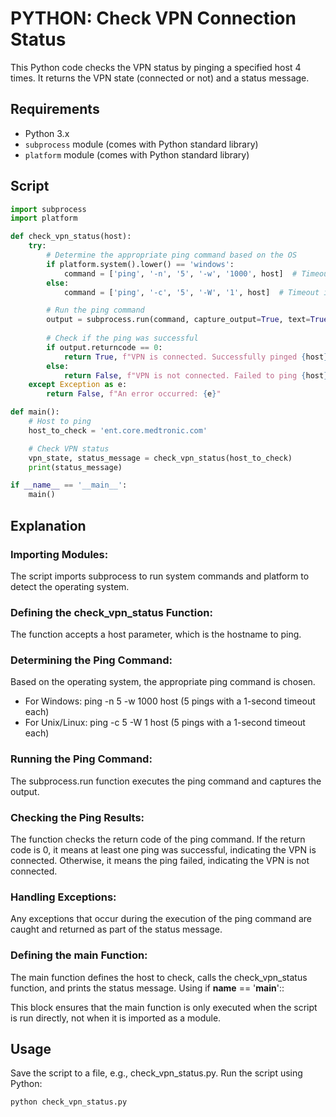 # PYTHON: Check VPN Connection Status

This Python code checks the VPN status by pinging a specified host 4 times. It returns the VPN state (connected or not) and a status message.

## Requirements

- Python 3.x
- `subprocess` module (comes with Python standard library)
- `platform` module (comes with Python standard library)

## Script

```python
import subprocess
import platform

def check_vpn_status(host):
    try:
        # Determine the appropriate ping command based on the OS
        if platform.system().lower() == 'windows':
            command = ['ping', '-n', '5', '-w', '1000', host]  # Timeout in 1000 milliseconds, ping 4 times
        else:
            command = ['ping', '-c', '5', '-W', '1', host]  # Timeout in 1 seconds, ping 4 times

        # Run the ping command
        output = subprocess.run(command, capture_output=True, text=True)
        
        # Check if the ping was successful
        if output.returncode == 0:
            return True, f"VPN is connected. Successfully pinged {host}."
        else:
            return False, f"VPN is not connected. Failed to ping {host}."
    except Exception as e:
        return False, f"An error occurred: {e}"

def main():
    # Host to ping
    host_to_check = 'ent.core.medtronic.com'

    # Check VPN status
    vpn_state, status_message = check_vpn_status(host_to_check)
    print(status_message)

if __name__ == '__main__':
    main()
```

## Explanation
### Importing Modules:
The script imports subprocess to run system commands and platform to detect the operating system.

### Defining the check_vpn_status Function:
The function accepts a host parameter, which is the hostname to ping.

### Determining the Ping Command:
Based on the operating system, the appropriate ping command is chosen.
- For Windows: ping -n 5 -w 1000 host (5 pings with a 1-second timeout each)
- For Unix/Linux: ping -c 5 -W 1 host (5 pings with a 1-second timeout each)

### Running the Ping Command:
The subprocess.run function executes the ping command and captures the output.

### Checking the Ping Results:
The function checks the return code of the ping command.
If the return code is 0, it means at least one ping was successful, indicating the VPN is connected.
Otherwise, it means the ping failed, indicating the VPN is not connected.

### Handling Exceptions:
Any exceptions that occur during the execution of the ping command are caught and returned as part of the status message.

### Defining the main Function:
The main function defines the host to check, calls the check_vpn_status function, and prints the status message.
Using if __name__ == '__main__'::

This block ensures that the main function is only executed when the script is run directly, not when it is imported as a module.

## Usage
Save the script to a file, e.g., check_vpn_status.py.
Run the script using Python:
``` bash
python check_vpn_status.py
```

